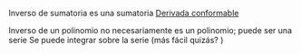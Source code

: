 Inverso de sumatoria es una sumatoria [Derivada conformable](Derivada%20conformable.md)

Inverso de un polinomio no necesariamente es un polinomio; puede ser una serie
Se puede integrar sobre la serie (más fácil quizás? )
